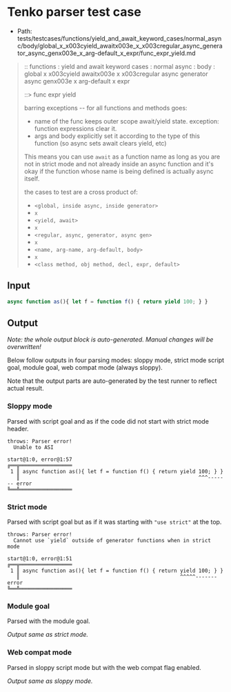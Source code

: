 # Tenko parser test case

- Path: tests/testcases/functions/yield_and_await_keyword_cases/normal_async/body/global_x_x003cyield_awaitx003e_x_x003cregular_async_generator_async_genx003e_x_arg-default_x_expr/func_expr_yield.md

> :: functions : yield and await keyword cases : normal async : body : global x x003cyield awaitx003e x x003cregular async generator async genx003e x arg-default x expr
>
> ::> func expr yield
>
> barring exceptions -- for all functions and methods goes:
>
> - name of the func keeps outer scope await/yield state. exception: function expressions clear it.
> - args and body explicitly set it according to the type of this function (so async sets await clears yield, etc)
>
> This means you can use `await` as a function name as long as you are not in strict mode and not already inside an async function and it's okay if the function whose name is being defined is actually async itself.
>
> the cases to test are a cross product of:
>
> - `<global, inside async, inside generator>` 
> - `x` 
> - `<yield, await>`
> - `x` 
> - `<regular, async, generator, async gen>`
> - `x` 
> - `<name, arg-name, arg-default, body>`
> - `x`
> - `<class method, obj method, decl, expr, default>`

## Input

`````js
async function as(){ let f = function f() { return yield 100; } }
`````

## Output

_Note: the whole output block is auto-generated. Manual changes will be overwritten!_

Below follow outputs in four parsing modes: sloppy mode, strict mode script goal, module goal, web compat mode (always sloppy).

Note that the output parts are auto-generated by the test runner to reflect actual result.

### Sloppy mode

Parsed with script goal and as if the code did not start with strict mode header.

`````
throws: Parser error!
  Unable to ASI

start@1:0, error@1:57
╔══╦═════════════════
 1 ║ async function as(){ let f = function f() { return yield 100; } }
   ║                                                          ^^^------- error
╚══╩═════════════════

`````

### Strict mode

Parsed with script goal but as if it was starting with `"use strict"` at the top.

`````
throws: Parser error!
  Cannot use `yield` outside of generator functions when in strict mode

start@1:0, error@1:51
╔══╦═════════════════
 1 ║ async function as(){ let f = function f() { return yield 100; } }
   ║                                                    ^^^^^------- error
╚══╩═════════════════

`````


### Module goal

Parsed with the module goal.

_Output same as strict mode._

### Web compat mode

Parsed in sloppy script mode but with the web compat flag enabled.

_Output same as sloppy mode._
